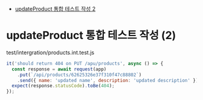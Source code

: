 <!-- TOC -->

- [updateProduct 통합 테스트 작성 2](#updateproduct-%ED%86%B5%ED%95%A9-%ED%85%8C%EC%8A%A4%ED%8A%B8-%EC%9E%91%EC%84%B1-2)

<!-- /TOC -->

# updateProduct 통합 테스트 작성 (2)

test/intergration/products.int.test.js
``` javascript
it('should return 404 on PUT /apu/products', async () => {
  const response = await request(app)
    .put(`/api/products/62625326e37f310f47c88802`)
    .send({ name: 'updated name', description: 'updated description' });
  expect(response.statusCode).toBe(404);
});
```
